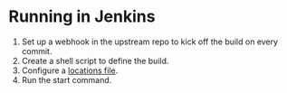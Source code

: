 <!--
# Copyright 2022, 2023 IBM Inc. All rights reserved
# SPDX-License-Identifier: Apache2.0
# Last updated: 2023-04-03
-->

# Running in Jenkins

1. Set up a webhook in the upstream repo to kick off the build on every commit.
1. Create a shell script to define the build.
1. Configure a [locations file](setup.md). 
1. Run the start command.

